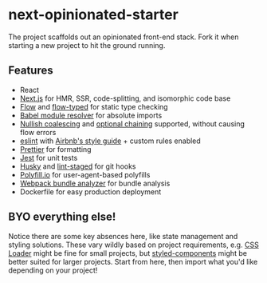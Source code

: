 # next-opinionated-starter

The project scaffolds out an opinionated front-end stack. Fork it when starting a new project to hit the ground running. 

## Features

- React
- [Next.js](https://github.com/zeit/next.js/) for HMR, SSR, code-splitting, and isomorphic code base
- [Flow](https://github.com/facebook/flow) and [flow-typed](https://github.com/flow-typed/flow-typed) for static type checking
- [Babel module resolver](https://github.com/tleunen/babel-plugin-module-resolver) for absolute imports
- [Nullish coalescing](https://babeljs.io/docs/en/babel-plugin-proposal-nullish-coalescing-operator) and [optional chaining](https://babeljs.io/docs/en/babel-plugin-proposal-optional-chaining) supported, without causing flow errors
- [eslint](https://github.com/eslint/eslint) with [Airbnb's style guide](https://github.com/airbnb/javascript) + custom rules enabled
- [Prettier](https://github.com/prettier/prettier) for formatting
- [Jest](https://github.com/facebook/jest) for unit tests
- [Husky](https://github.com/typicode/husky) and [lint-staged](https://github.com/okonet/lint-staged) for git hooks
- [Polyfill.io](https://github.com/financial-times/polyfill-service) for user-agent-based polyfills
- [Webpack bundle analyzer](https://github.com/webpack-contrib/webpack-bundle-analyzer) for bundle analysis
- Dockerfile for easy production deployment

## BYO everything else! 

Notice there are some key absences here, like state management and styling solutions. These vary wildly based on project requirements, e.g. [CSS Loader](https://github.com/webpack-contrib/css-loader) might be fine for small projects, but [styled-components](https://github.com/styled-components/styled-components) might be better suited for larger projects. Start from here, then import what you'd like depending on your project!